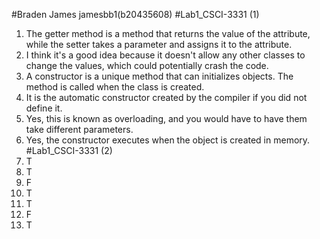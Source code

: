 #Braden James jamesbb1(b20435608)
#Lab1_CSCI-3331 (1)
1. The getter method is a method that returns the value of the attribute, while the setter takes a parameter and assigns it to the attribute.
2. I think it's a good idea because it doesn't allow any other classes to change the values, which could potentially crash the code.
3. A constructor is a unique method that can initializes objects. The method is called when the class is created.
4. It is the automatic constructor created by the compiler if you did not define it. 
5. Yes, this is known as overloading, and you would have to have them take different parameters.
6. Yes, the constructor executes when the object is created in memory.
#Lab1_CSCI-3331 (2)
1. T
2. T
3. F
4. T
5. T
6. F
7. T
